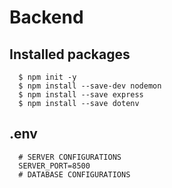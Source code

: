 # Backend

## Installed packages

```
  $ npm init -y
  $ npm install --save-dev nodemon
  $ npm install --save express
  $ npm install --save dotenv
```

## .env

```
  # SERVER CONFIGURATIONS
  SERVER_PORT=8500
  # DATABASE CONFIGURATIONS
```

